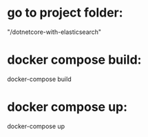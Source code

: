 # go to project folder:

"/dotnetcore-with-elasticsearch"

# docker compose build:

docker-compose build

# docker compose up:

docker-compose up
